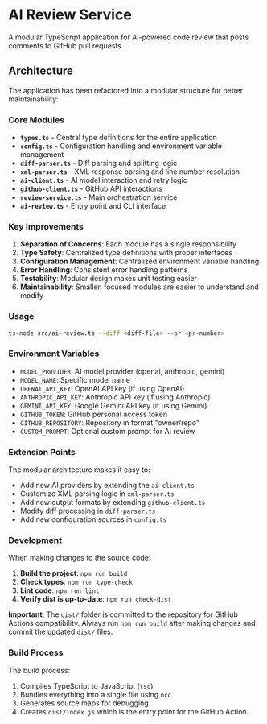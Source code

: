# AI Review Service

A modular TypeScript application for AI-powered code review that posts comments to GitHub pull requests.

## Architecture

The application has been refactored into a modular structure for better maintainability:

### Core Modules

- **`types.ts`** - Central type definitions for the entire application
- **`config.ts`** - Configuration handling and environment variable management
- **`diff-parser.ts`** - Diff parsing and splitting logic
- **`xml-parser.ts`** - XML response parsing and line number resolution
- **`ai-client.ts`** - AI model interaction and retry logic
- **`github-client.ts`** - GitHub API interactions
- **`review-service.ts`** - Main orchestration service
- **`ai-review.ts`** - Entry point and CLI interface

### Key Improvements

1. **Separation of Concerns**: Each module has a single responsibility
2. **Type Safety**: Centralized type definitions with proper interfaces
3. **Configuration Management**: Centralized environment variable handling
4. **Error Handling**: Consistent error handling patterns
5. **Testability**: Modular design makes unit testing easier
6. **Maintainability**: Smaller, focused modules are easier to understand and modify

### Usage

```bash
ts-node src/ai-review.ts --diff <diff-file> --pr <pr-number>
```

### Environment Variables

- `MODEL_PROVIDER`: AI model provider (openai, anthropic, gemini)
- `MODEL_NAME`: Specific model name
- `OPENAI_API_KEY`: OpenAI API key (if using OpenAI)
- `ANTHROPIC_API_KEY`: Anthropic API key (if using Anthropic)
- `GEMINI_API_KEY`: Google Gemini API key (if using Gemini)
- `GITHUB_TOKEN`: GitHub personal access token
- `GITHUB_REPOSITORY`: Repository in format "owner/repo"
- `CUSTOM_PROMPT`: Optional custom prompt for AI review

### Extension Points

The modular architecture makes it easy to:

- Add new AI providers by extending the `ai-client.ts`
- Customize XML parsing logic in `xml-parser.ts`
- Add new output formats by extending `github-client.ts`
- Modify diff processing in `diff-parser.ts`
- Add new configuration sources in `config.ts`

### Development

When making changes to the source code:

1. **Build the project**: `npm run build`
2. **Check types**: `npm run type-check`
3. **Lint code**: `npm run lint`
4. **Verify dist is up-to-date**: `npm run check-dist`

**Important**: The `dist/` folder is committed to the repository for GitHub Actions compatibility. Always run `npm run build` after making changes and commit the updated `dist/` files.

### Build Process

The build process:

1. Compiles TypeScript to JavaScript (`tsc`)
2. Bundles everything into a single file using `ncc`
3. Generates source maps for debugging
4. Creates `dist/index.js` which is the entry point for the GitHub Action
